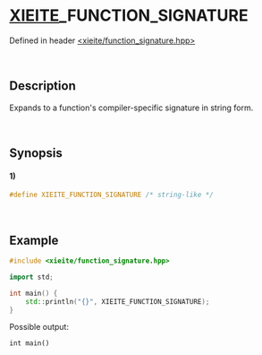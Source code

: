 # [XIEITE](../../macros.md)\_FUNCTION\_SIGNATURE
Defined in header [<xieite/function_signature.hpp>](../../../include/xieite/function_signature.hpp)

&nbsp;

## Description
Expands to a function's compiler-specific signature in string form.

&nbsp;

## Synopsis
#### 1)
```cpp
#define XIEITE_FUNCTION_SIGNATURE /* string-like */
```

&nbsp;

## Example
```cpp
#include <xieite/function_signature.hpp>

import std;

int main() {
    std::println("{}", XIEITE_FUNCTION_SIGNATURE);
}
```
Possible output:
```
int main()
```

